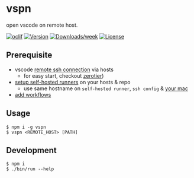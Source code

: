 # vspn

open vscode on remote host.

[![oclif](https://img.shields.io/badge/cli-oclif-brightgreen.svg)](https://oclif.io)
[![Version](https://img.shields.io/npm/v/vspn.svg)](https://npmjs.org/package/vspn)
[![Downloads/week](https://img.shields.io/npm/dw/vspn.svg)](https://npmjs.org/package/vspn)
[![License](https://img.shields.io/npm/l/vspn.svg)](https://github.com/chitacan/vspn/blob/master/package.json)

## Prerequisite

* vscode [remote ssh connection](https://code.visualstudio.com/docs/remote/ssh) via hosts
  * for easy start, checkout [zerotier](https://www.zerotier.com/))
* [setup self-hosted runners](https://docs.github.com/en/free-pro-team@latest/actions/hosting-your-own-runners/adding-self-hosted-runners) on your hosts & repo
  * use same hostname on `self-hosted runner`, `ssh config` & [your mac](https://support.apple.com/guide/mac-help/mchlp2322/mac)
* [add workflows](./.github/workflows/)

## Usage

```sh-session
$ npm i -g vspn
$ vspn <REMOTE_HOST> [PATH]
```

## Development

```sh-session
$ npm i
$ ./bin/run --help
```
